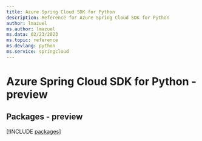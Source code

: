 ```yaml
---
title: Azure Spring Cloud SDK for Python
description: Reference for Azure Spring Cloud SDK for Python
author: lmazuel
ms.author: lmazuel
ms.data: 02/23/2023
ms.topic: reference
ms.devlang: python
ms.service: springcloud
---
```

# Azure Spring Cloud SDK for Python - preview
## Packages - preview
[!INCLUDE [packages](spring-cloud-index.md)]
